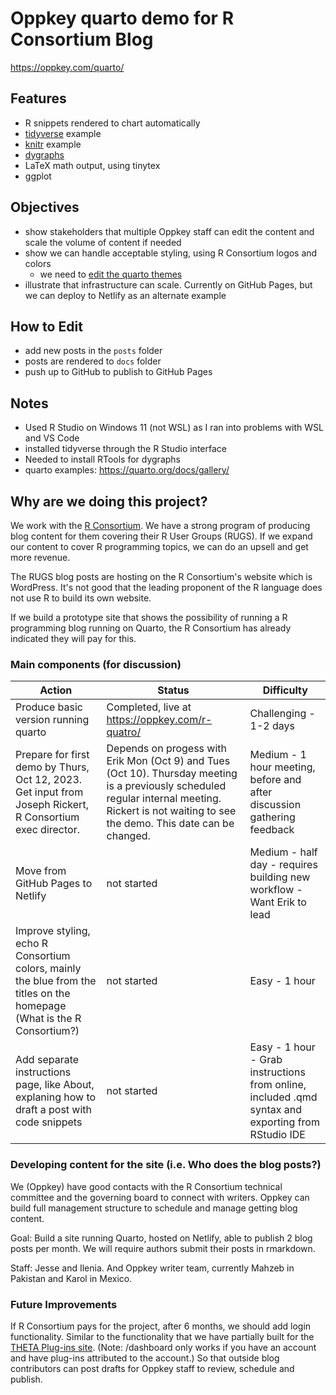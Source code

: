# Oppkey quarto demo for R Consortium Blog

<https://oppkey.com/quarto/>

## Features

-   R snippets rendered to chart automatically
-   [tidyverse](https://www.tidyverse.org/) example
-   [knitr](https://yihui.org/knitr/) example
-   [dygraphs](https://dygraphs.com/)
-   LaTeX math output, using tinytex
-   ggplot

## Objectives

-   show stakeholders that multiple Oppkey staff can edit the content and scale the volume of content if needed
-   show we can handle acceptable styling, using R Consortium logos and colors
    -   we need to [edit the quarto themes](https://quarto.org/docs/output-formats/html-themes.html#theme-options)
-   illustrate that infrastructure can scale. Currently on GitHub Pages, but we can deploy to Netlify as an alternate example

## How to Edit

-   add new posts in the `posts` folder
-   posts are rendered to `docs` folder
-   push up to GitHub to publish to GitHub Pages

## Notes

-   Used R Studio on Windows 11 (not WSL) as I ran into problems with WSL and VS Code
-   installed tidyverse through the R Studio interface
-   Needed to install RTools for dygraphs
-   quarto examples: <https://quarto.org/docs/gallery/>

## Why are we doing this project?

We work with the [R Consortium](https://www.r-consortium.org/). We have a strong program of producing blog content for them covering their R User Groups (RUGS). If we expand our content to cover R programming topics, we can do an upsell and get more revenue.

The RUGS blog posts are hosting on the R Consortium's website which is WordPress. It's not good that the leading proponent of the R language does not use R to build its own website.

If we build a prototype site that shows the possibility of running a R programming blog running on Quarto, the R Consortium has already indicated they will pay for this.

### Main components (for discussion)

| Action                                                                                                                 | Status                                                                                                                                                                                             | Difficulty                                                                                         |
|------------------------|------------------------|------------------------|
| Produce basic version running quarto                                                                                   | Completed, live at <https://oppkey.com/r-quatro/>                                                                                                                                                  | Challenging - 1-2 days                                                                             |
| Prepare for first demo by Thurs, Oct 12, 2023. Get input from Joseph Rickert, R Consortium exec director.              | Depends on progess with Erik Mon (Oct 9) and Tues (Oct 10). Thursday meeting is a previously scheduled regular internal meeting. Rickert is not waiting to see the demo. This date can be changed. | Medium - 1 hour meeting, before and after discussion gathering feedback                            |
| Move from GitHub Pages to Netlify                                                                                      | not started                                                                                                                                                                                        | Medium - half day - requires building new workflow - Want Erik to lead                             |
| Improve styling, echo R Consortium colors, mainly the blue from the titles on the homepage (What is the R Consortium?) | not started                                                                                                                                                                                        | Easy - 1 hour                                                                                      |
| Add separate instructions page, like About, explaning how to draft a post with code snippets                           | not started                                                                                                                                                                                        | Easy - 1 hour - Grab instructions from online, included .qmd syntax and exporting from RStudio IDE |

### Developing content for the site (i.e. Who does the blog posts?)

We (Oppkey) have good contacts with the R Consortium technical committee and the governing board to connect with writers. Oppkey can build full management structure to schedule and manage getting blog content.

Goal: Build a site running Quarto, hosted on Netlify, able to publish 2 blog posts per month. We will require authors submit their posts in rmarkdown.

Staff: Jesse and Ilenia. And Oppkey writer team, currently Mahzeb in Pakistan and Karol in Mexico.

### Future Improvements

If R Consortium pays for the project, after 6 months, we should add login functionality. Similar to the functionality that we have partially built for the [THETA Plug-ins site](https://thetaplugin.oppget.com/dashboard). (Note: /dashboard only works if you have an account and have plug-ins attributed to the account.) So that outside blog contributors can post drafts for Oppkey staff to review, schedule and publish.
